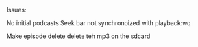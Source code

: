 Issues:

No initial podcasts
Seek bar not synchronoized with playback:wq

Make episode delete delete teh mp3 on the sdcard

